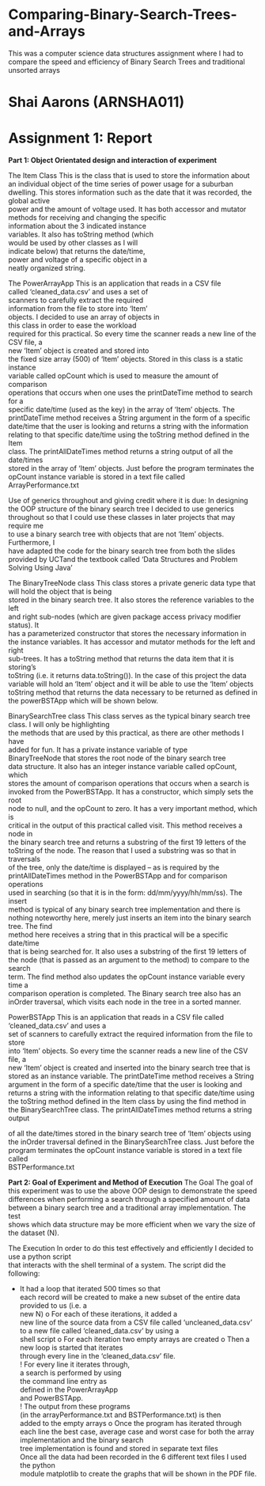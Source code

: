 # Comparing-Binary-Search-Trees-and-Arrays
This was a computer science data structures assignment where I had to compare the speed and efficiency of Binary Search Trees and traditional unsorted arrays

# Shai	Aarons	(ARNSHA011)

# Assignment	1:	Report	

**Part	1:	Object	Orientated	design	and	interaction	of	experiment**

The	Item	Class
This	is	the	class	that	is	used	to	store	the	
information	about	an	individual	object	of	the	
time	series	of	power	usage	for	a	suburban	
dwelling.	This	stores	information	such	as	the	
date	that	it	was	recorded,	the	global	active	
power	and	the	amount	of	voltage	used.	It	has	
both	accessor	and	mutator	methods	for	
receiving	and	changing	the	specific	
information	about	the	3	indicated	instance	
variables.	It	also	has	toString	method	(which	
would	be	used	by	other	classes	as	I	will	
indicate	below)	that	returns	the	date/time,	
power	and	voltage	of	a	specific	object	in	a	
neatly	organized	string.	

The	PowerArrayApp
This	is	an	application	that	reads	in a	CSV	file	
called	‘cleaned_data.csv’	and	uses	a	set	of	
scanners	to	carefully	extract	the	required	
information	from	the	file	to	store	into	‘Item’	
objects.	I	decided	to	use	an	array	of	objects	in	
this	class	in	order	to	ease	the	workload	
required	for	this	practical.	So	every	time	the	
scanner	reads	a	new	line	of	the	CSV	file,	a	
new	‘Item’	object	is	created	and	stored	into	
the	fixed	size	array	(500)	of	‘Item’	objects.	Stored	in	this	class	is	a	static	instance	
variable	called	opCount	which	is	used	to	measure	the amount	of	comparison	
operations	that	occurs	when	one	uses	the	printDateTime	method	to	search	for	a	
specific	date/time	(used	as	the	key)	in	the	array	of	‘Item’	objects.	The	
printDateTime	method	receives	a	String	argument	in	the	form	of	a	specific	
date/time that	the	user	is	looking	and	returns	a	string	with	the	information	
relating	to	that	specific	date/time	using	the	toString	method	defined	in	the	Item	
class.	The	printAllDateTimes	method	returns	a	string	output of	all	the	date/times	
stored	in	the array	of		‘Item’	objects.	Just	before	the	program	terminates	the	
opCount	instance	variable	is	stored	in	a	text	file	called	ArrayPerformance.txt

Use	of	generics	throughout and	giving	credit	where	it	is	due:
In	designing	the	OOP	structure	of	the	binary	search	tree	I	decided	to	use	generics	
throughout	so	that	I	could	use	these	classes	in	later	projects	that	may	require	me	
to	use	a	binary	search	tree	with	objects	that	are	not	‘Item’	objects.	Furthermore,	I	
have	adapted	the	code	for	the	binary	search	tree	from	both	the	slides	provided	by	UCTand	the	textbook called	‘Data Structures	and	 Problem	Solving	Using	Java’

The	BinaryTreeNode<dataType> class
This	class	stores	a	private	generic	data	type	that	will	hold	the	object	that	is	being	
stored	in	the	binary	search	tree.	It	also	stores	the	reference	variables	to	the	left	
and	right	sub-nodes	(which	are	given	package	access	privacy	modifier	status).	It	
has	a	parameterized	constructor	that	stores	the	necessary	information	in	the	
instance	variables.	It	has	accessor	and	mutator	methods	for	the	left	and	right	
sub-trees.	It	has	a	toString	method	that	returns	the	data	item	that	it	is	storing’s	
toString	(i.e.	it	returns	data.toString()).	In	the	case	of	this	project	the	data	
variable	will	hold	an	‘Item’	object	and	it	will	be	able	to	use	the	‘Item’	objects	
toString	method	that	returns	the	data	necessary	to	be	returned	as	defined	in	the	
powerBSTApp	which	will	be	shown	below.

BinarySearchTree<dataType>	class
This	class	serves	as	the	typical	binary	search	tree	class.	I will	only	be	highlighting	
the	methods	that	are	used	by	this	practical, as	there	are	other	methods	I	have	
added	for	fun.	It	has	a	private	instance	variable	of	type	
BinaryTreeNode<dataType>	that	stores	the	root	node	of	the	binary	search	tree	
data	structure. It	also	has	an	integer	instance	variable	called	opCount,	which	
stores	the	amount	of	comparison	operations	that	occurs	when	a	search	is	
invoked	from	the	PowerBSTApp.	It	has	a	constructor,	which	simply	sets	the	root	
node	to	null,	and	the	opCount	to	zero.	It has	a	very	important	method,	which is	
critical	in	the	output	of	this	practical	called	visit.	This	method	receives	a	node	in	
the	binary	search	tree	and	returns	a	substring	of	the	first	19	letters	of	the	
toString	of	the	node.	The	reason	that	I	used	a	substring	was	so	that	in	traversals	
of	the	tree,	only	the	date/time	is	displayed	– as	is	required	by	the	
printAllDateTimes	method	in	the	PowerBSTApp	and	for	comparison	operations	
used	in	searching	(so	that	it	is	in	the	form:	dd/mm/yyyy/hh/mm/ss).	The	insert	
method	is	typical	of	any	binary	search	tree	implementation	and	there	is	nothing	
noteworthy	here,	merely	just	inserts	an	item	into	the	binary	search	tree.	The	find	
method	here	receives	a	string	that	in	this	practical	will	be	a	specific	date/time	
that	is	being	searched	for.	It	also	uses	a	substring	of	the	first	19	letters	of	the	
node	(that	is	passed	as	an	argument	to	the	method)	to	compare	to	the	search	
term.	The	find	method	also	updates	the	opCount	instance	variable	every	time	a	
comparison	operation	is	completed.	The	Binary	search	tree	also	has	an	inOrder	
traversal,	which	visits	each	node	in	the	tree	in	a	sorted	manner.

PowerBSTApp
This	is	an	application	that	reads	in	a	CSV	file	called	‘cleaned_data.csv’	and	uses	a	
set	of	scanners	to	carefully	extract	the	required	information	from	the	file	to	store	
into	‘Item’	objects.	So	every	time	the	scanner	reads	a	new	line	of	the	CSV	file,	a	
new	‘Item’	object	is	created	and	inserted	into	the	binary	search	tree	that	is	
stored	as	an	instance	variable.	The	printDateTime	method	receives	a	String	
argument	in	the	form	of	a	specific	date/time	that	the	user	is	looking	and	returns	
a	string	with	the	information	relating	to	that	specific	date/time	using	the	
toString	method	defined	in	the	Item	class	by	using	the	find	method	in	the	
BinarySearchTree	class.	The	printAllDateTimes	method	returns	a	string	output	


of	all	the	date/times	stored	in	the	binary	search	tree of		‘Item’	objects	using	the	
inOrder	traversal	defined	in	the	BinarySearchTree	class. Just	before	the	program	
terminates	the	opCount	instance	variable	is	stored	in	a	text	file	called	
BSTPerformance.txt

**Part	2:	Goal	of	Experiment	and	Method	of	Execution**
The	Goal
The	goal	of	this	experiment	was	to	use	the	above	OOP	design	to	demonstrate	the	
speed	differences	when	performing	a	search	through	a	specified	amount	of	data	
between	a	binary	search	tree	and	a	traditional	array	implementation.	The	test	
shows	which	data	structure	may	be	more	efficient when	we	vary	the size	of	the	
dataset	(N).	

The	Execution
In	order	to	do	this	test	effectively and	efficiently	I	decided	to	use	a	python	script	
that	interacts	with	the	shell	terminal	of	a	system.	The	script	did	the	following:

- It	had	a	loop	that	iterated	500	times	so	that	
    each	record	will	be	created	to	make	a	new	
    subset	of	the	entire	data	provided	to	us	(i.e.	a	
    new	N)
       o For	each	of	these	iterations,	it	added	a	
          new	line	of	the	source	data	from	a	CSV	
          file	called	‘uncleaned_data.csv’	to	a	new	
          file	called	‘cleaned_data.csv’	by	using	a	
          shell	script
       o For	each	iteration	two	empty	arrays	are	
          created
       o Then	a	new	loop	is	started	that	iterates	
          through	every	line	in	the	
          ‘cleaned_data.csv’	file.	
            ! For	every	line	it	iterates	through,	
                a	search	is	performed	by	using	
                the	command	line	entry	as	
                defined	in	the	PowerArrayApp	
                and	PowerBSTApp.	
            ! The	output	from	these	programs	
                (in the	arrayPerformance.txt	and	
                BSTPerformance.txt)	is	then	
                added	to	the	empty	arrays
       o Once	the	program	has	iterated	through	
          each	line	the	best	case,	average	case	and	
          worst	case	for	both	the	array	
          implementation	and	the	binary	search	
          tree	implementation	is	found	and	stored	in	separate	text	files	
Once	all	the	data	had	been	recorded	in	the	6	different	text	files	I	used	the	python	
module	matplotlib	to	create	the	graphs	that	will	be	shown	in the PDF file.

